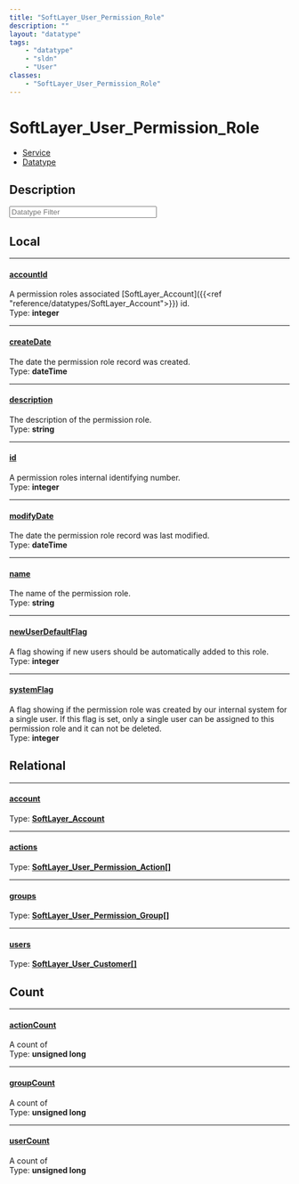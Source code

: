 ```yaml
---
title: "SoftLayer_User_Permission_Role"
description: ""
layout: "datatype"
tags:
    - "datatype"
    - "sldn"
    - "User"
classes:
    - "SoftLayer_User_Permission_Role"
---
```


# SoftLayer_User_Permission_Role
<div id='service-datatype'>
    <ul id='sldn-reference-tabs'>
    <li id='service'> <a href='/reference/services/SoftLayer_User_Permission_Role' >Service</a></li>    <li id='datatype'> <a href='/reference/datatypes/SoftLayer_User_Permission_Role' >Datatype</a></li>
    </ul>
</div>

## Description 






<!-- Filer BEGIN -->
<div class="view-filters">
        <div class="clearfix">
            <div class="search-input-box">
                <input placeholder="Datatype Filter" onkeyup="titleSearch(inputId='prop-input', divId='properties', elementClass='prop-row')" 
                    type="text" id="prop-input" value="" size="30" maxlength="128" class="form-text">
            </div>
        </div>
</div>
<!-- Filer END -->

<div id="properties" class="content">
<div id="localProperties" class="prop-content" >

## Local
<div class="prop-row">

-----
[accountId]: #accountid
#### [accountId]
A permission roles associated [SoftLayer_Account]({{<ref "reference/datatypes/SoftLayer_Account">}}) id.  
<span class="type-label">Type: </span>**integer**


</div>
<div class="prop-row">

-----
[createDate]: #createdate
#### [createDate]
The date the permission role record was created.  
<span class="type-label">Type: </span>**dateTime**


</div>
<div class="prop-row">

-----
[description]: #description
#### [description]
The description of the permission role.  
<span class="type-label">Type: </span>**string**


</div>
<div class="prop-row">

-----
[id]: #id
#### [id]
A permission roles internal identifying number.  
<span class="type-label">Type: </span>**integer**


</div>
<div class="prop-row">

-----
[modifyDate]: #modifydate
#### [modifyDate]
The date the permission role record was last modified.  
<span class="type-label">Type: </span>**dateTime**


</div>
<div class="prop-row">

-----
[name]: #name
#### [name]
The name of the permission role.  
<span class="type-label">Type: </span>**string**


</div>
<div class="prop-row">

-----
[newUserDefaultFlag]: #newuserdefaultflag
#### [newUserDefaultFlag]
A flag showing if new users should be automatically added to this role.  
<span class="type-label">Type: </span>**integer**


</div>
<div class="prop-row">

-----
[systemFlag]: #systemflag
#### [systemFlag]
A flag showing if the permission role was created by our internal system for a single user. If this flag is set, only a single user can be assigned to this permission role and it can not be deleted.   
<span class="type-label">Type: </span>**integer**


</div>
</div>
<!-- LOCAL PROPERTY END -->

<div id="relationalProperties"  class="prop-content" >

## Relational
<div class="prop-row">

-----
[account]: #account
#### [account]
  
<span class="type-label">Type: </span>**<a href='/reference/datatypes/SoftLayer_Account'>SoftLayer_Account </a>**


</div>
<div class="prop-row">

-----
[actions]: #actions
#### [actions]
  
<span class="type-label">Type: </span>**<a href='/reference/datatypes/SoftLayer_User_Permission_Action'>SoftLayer_User_Permission_Action[] </a>**


</div>
<div class="prop-row">

-----
[groups]: #groups
#### [groups]
  
<span class="type-label">Type: </span>**<a href='/reference/datatypes/SoftLayer_User_Permission_Group'>SoftLayer_User_Permission_Group[] </a>**


</div>
<div class="prop-row">

-----
[users]: #users
#### [users]
  
<span class="type-label">Type: </span>**<a href='/reference/datatypes/SoftLayer_User_Customer'>SoftLayer_User_Customer[] </a>**


</div>

## Count
<div class="prop-row">

-----
[actionCount]: #actioncount
#### [actionCount]
A count of    
<span class="type-label">Type: </span>**unsigned long**


</div>
<div class="prop-row">

-----
[groupCount]: #groupcount
#### [groupCount]
A count of    
<span class="type-label">Type: </span>**unsigned long**


</div>
<div class="prop-row">

-----
[userCount]: #usercount
#### [userCount]
A count of    
<span class="type-label">Type: </span>**unsigned long**


</div>
</div>


